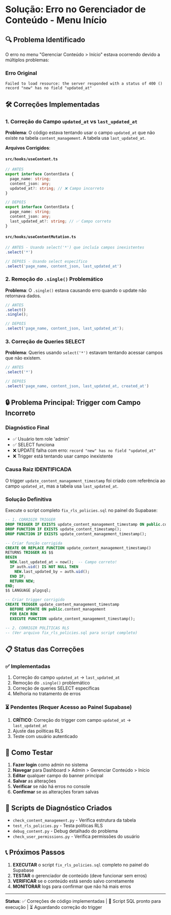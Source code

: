 # Solução: Erro no Gerenciador de Conteúdo - Menu Início

## 🔍 Problema Identificado

O erro no menu "Gerenciar Conteúdo > Início" estava ocorrendo devido a múltiplos problemas:

### Erro Original
```
Failed to load resource: the server responded with a status of 400 ()
record "new" has no field "updated_at"
```

## 🛠️ Correções Implementadas

### 1. Correção do Campo `updated_at` vs `last_updated_at`

**Problema**: O código estava tentando usar o campo `updated_at` que não existe na tabela `content_management`. A tabela usa `last_updated_at`.

**Arquivos Corrigidos**:

#### `src/hooks/useContent.ts`
```typescript
// ANTES
export interface ContentData {
  page_name: string;
  content_json: any;
  updated_at?: string; // ❌ Campo incorreto
}

// DEPOIS
export interface ContentData {
  page_name: string;
  content_json: any;
  last_updated_at?: string; // ✅ Campo correto
}
```

#### `src/hooks/useContentMutation.ts`
```typescript
// ANTES - Usando select('*') que incluía campos inexistentes
.select('*')

// DEPOIS - Usando select específico
.select('page_name, content_json, last_updated_at')
```

### 2. Remoção do `.single()` Problemático

**Problema**: O `.single()` estava causando erro quando o update não retornava dados.

```typescript
// ANTES
.select()
.single();

// DEPOIS
.select('page_name, content_json, last_updated_at');
```

### 3. Correção de Queries SELECT

**Problema**: Queries usando `select('*')` estavam tentando acessar campos que não existem.

```typescript
// ANTES
.select('*')

// DEPOIS
.select('page_name, content_json, last_updated_at, created_at')
```

## 🔒 Problema Principal: Trigger com Campo Incorreto

### Diagnóstico Final
- ✅ Usuário tem role 'admin'
- ✅ SELECT funciona
- ❌ UPDATE falha com erro: `record "new" has no field "updated_at"`
- ❌ Trigger está tentando usar campo inexistente

### Causa Raiz IDENTIFICADA
O trigger `update_content_management_timestamp` foi criado com referência ao campo `updated_at`, mas a tabela usa `last_updated_at`.

### Solução Definitiva
Execute o script completo `fix_rls_policies.sql` no painel do Supabase:

```sql
-- 1. CORRIGIR TRIGGER
DROP TRIGGER IF EXISTS update_content_management_timestamp ON public.content_management;
DROP FUNCTION IF EXISTS update_content_timestamp();
DROP FUNCTION IF EXISTS update_content_management_timestamp();

-- Criar função corrigida
CREATE OR REPLACE FUNCTION update_content_management_timestamp()
RETURNS TRIGGER AS $$
BEGIN
  NEW.last_updated_at = now();  -- Campo correto!
  IF auth.uid() IS NOT NULL THEN
    NEW.last_updated_by = auth.uid();
  END IF;
  RETURN NEW;
END;
$$ LANGUAGE plpgsql;

-- Criar trigger corrigido
CREATE TRIGGER update_content_management_timestamp
  BEFORE UPDATE ON public.content_management
  FOR EACH ROW
  EXECUTE FUNCTION update_content_management_timestamp();

-- 2. CORRIGIR POLÍTICAS RLS
-- (Ver arquivo fix_rls_policies.sql para script completo)
```

## 📋 Status das Correções

### ✅ Implementadas
1. Correção do campo `updated_at` → `last_updated_at`
2. Remoção do `.single()` problemático
3. Correção de queries SELECT específicas
4. Melhoria no tratamento de erros

### ⏳ Pendentes (Requer Acesso ao Painel Supabase)
1. **CRÍTICO**: Correção do trigger com campo `updated_at` → `last_updated_at`
2. Ajuste das políticas RLS
3. Teste com usuário autenticado

## 🧪 Como Testar

1. **Fazer login** como admin no sistema
2. **Navegar** para Dashboard > Admin > Gerenciar Conteúdo > Início
3. **Editar** qualquer campo do banner principal
4. **Salvar** as alterações
5. **Verificar** se não há erros no console
6. **Confirmar** se as alterações foram salvas

## 🔧 Scripts de Diagnóstico Criados

- `check_content_management.py` - Verifica estrutura da tabela
- `test_rls_policies.py` - Testa políticas RLS
- `debug_content.py` - Debug detalhado do problema
- `check_user_permissions.py` - Verifica permissões do usuário

## 📞 Próximos Passos

1. **EXECUTAR** o script `fix_rls_policies.sql` completo no painel do Supabase
2. **TESTAR** o gerenciador de conteúdo (deve funcionar sem erros)
3. **VERIFICAR** se o conteúdo está sendo salvo corretamente
4. **MONITORAR** logs para confirmar que não há mais erros

---

**Status**: ✅ Correções de código implementadas | 🔧 Script SQL pronto para execução | ⏳ Aguardando correção do trigger